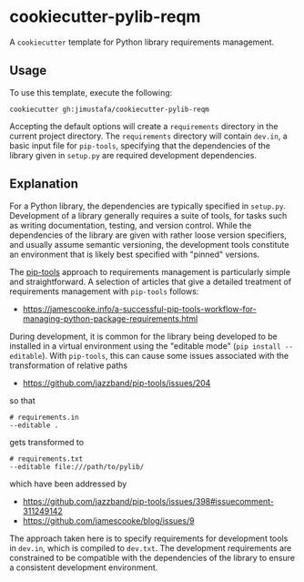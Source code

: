 # cookiecutter-pylib-reqm

A `cookiecutter` template for Python library requirements management.

## Usage
To use this template, execute the following:
```shell
cookiecutter gh:jimustafa/cookiecutter-pylib-reqm
```
Accepting the default options will create a `requirements` directory in the current project directory.
The `requirements` directory will contain `dev.in`, a basic input file for `pip-tools`,
specifying that the dependencies of the library given in `setup.py` are required development dependencies.

## Explanation

For a Python library, the dependencies are typically specified in `setup.py`.
Development of a library generally requires a suite of tools, for tasks such as
writing documentation,
testing,
and version control.
While the dependencies of the library are given with rather loose version specifiers,
and usually assume semantic versioning,
the development tools constitute an environment that is likely best specified with "pinned" versions.

The [pip-tools](https://github.com/jazzband/pip-tools/) approach to requirements management is particularly simple and straightforward.
A selection of articles that give a detailed treatment of requirements management with `pip-tools` follows:

- https://jamescooke.info/a-successful-pip-tools-workflow-for-managing-python-package-requirements.html

During development, it is common for the library being developed to be installed in a virtual environment using the "editable mode" (`pip install --editable`).
With `pip-tools`, this can cause some issues associated with the transformation of relative paths

- https://github.com/jazzband/pip-tools/issues/204

so that

```shell
# requirements.in
--editable .
```

gets transformed to

```shell
# requirements.txt
--editable file:///path/to/pylib/
```

which have been addressed by

- https://github.com/jazzband/pip-tools/issues/398#issuecomment-311249142
- https://github.com/jamescooke/blog/issues/9

The approach taken here is to specify requirements for development tools in `dev.in`,
which is compiled to `dev.txt`.
The development requirements are constrained to be compatible with the dependencies of the library to ensure a consistent development environment.
